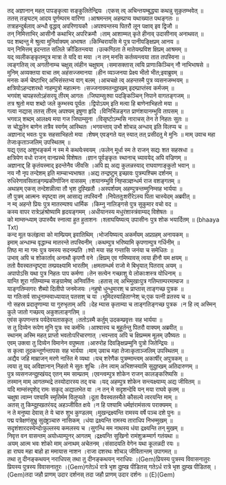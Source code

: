 

  
तद् अज्ञानान् महत् पापङ्कृत्वा सङ्कुलितेन्द्रियः ।एकस् त्व् अचिन्तयम्बुद्ध्या कथन्नु सुकृतम्भवेत्  ॥   
ततस् तङ्घटम् आदय पूर्णम्परम वारिणा ।आश्रमन्तम् अहम्प्राप्य यथाख्यात पथङ्गतः  ॥   
तत्राहन्दुर्बलाव् अन्धौ वृद्धाव् अपरिणायकौ ।अपश्यन्तस्य पितरौ लून पक्षाव् इव द्विजौ  ॥   
तन् निमित्ताभिर् आसीनौ कथाभिर् अपरिक्रमौ ।ताम् आशाम्मत् कृते हीनाव् उदासीनाव् अनाथवत्  ॥   
पद शब्दन्तु मे श्रुत्वा मुनिर्वाक्यम् अभाषत ।किम्चिरायसि मे पुत्र पानीयङ्क्षिप्रम् आनय  ॥   
यन् निमित्तम् इदन्तात सलिले क्रीडितन्त्वया ।उत्कण्ठिता ते मातेयम्प्रविश क्षिप्रम् आश्रमम्  ॥   
यद् व्यलीकङ्कृतम्पुत्र मात्रा ते यदि वा मया ।न तन् मनसि कर्तव्यन्त्वया तात तपस्विना  ॥   
त्वङ्गतिस् त्व् अगतीनाम्च चक्षुस् त्वंहीन चक्षुषाम् ।समासक्तास् त्वयि प्राणाःकिञ्चिन् नौ नाभिभाषसे  ॥   
मुनिम् अव्यक्तया वाचा तम् अहंसज्जमानया ।हीन व्यञ्जनया प्रेक्ष्य भीतो भीत;इवाब्रुवम्  ॥   
मनसः कर्म चेष्टाभिर् अभिसंस्तभ्य वाग् बलम् ।आचचक्षे त्व् अहन्तस्मै पुत्र व्यसनजम्भयम्  ॥   
क्षत्रियोऽहन्दशरथो नाहम्पुत्रो महात्मनः ।सज्जनावमतन्दुह्खम् इदम्प्राप्तंस्व कर्मजम्  ॥   
भगवंश् चापहस्तोऽहंसरयू तीरम् आगतः ।जिघाम्सुःश्वा पदङ्किञ्चिन् निपाने वागतङ्गजम्  ॥   
तत्र श्रुतो मया शब्दो जले कुम्भस्य पूर्यतः ।द्विपोऽयम् इति मत्वा हि बाणेनाभिहतो मया  ॥   
गत्वा नद्यास् ततस् तीरम् अपश्यम् इषुणा हृदि ।विनिर्भिन्नङ्गत प्राणंशयानम्भुवि तापसम्  ॥   
भगवञ् शब्दम् आलक्ष्य मया गज जिघाम्सुना ।विसृष्टोऽम्भसि नाराचस् तेन ते निहतः सुतः  ॥   
स चोद्धृतेन बाणेन तत्रैव स्वर्गम् आस्थितः ।भगवन्ताव् उभौ शोचन्न् अन्धाव् इति विलप्य च  ॥   
अज्ञानाद् भवतः पुत्रः सहसाभिहतो मया ।शेषम् एवङ्गते यत् स्यात् तत् प्रसीदतु मे मुनिः  ॥ माम् उवाच महा तेजाःकृताञ्जलिम् उपस्थितम्  ॥   
यद्य् एतद् अशुभङ्कर्म न स्म मे कथयेःस्वयम् ।फलेन् मूर्धा स्म ते राजन् सद्यः शत सहस्रधा  ॥   
क्षत्रियेण वधो राजन् वानप्रस्थे विशेषतः ।ज्ञान पूर्वङ्कृतः स्थानाच् च्यावयेद् अपि वज्रिणम्  ॥   
अज्ञानाद्द् हि कृतंयस्माद् इदन्तेनैव जीवसि ।अपि ह्य् अद्य कुलन्नस्याद् राघवाणाङ्कुतो भवान्  ॥   
नय नौ नृप तन्देशम् इति माम्चाभ्यभाषत ।अद्य तन्द्रष्टुम् इच्छावः पुत्रम्पश्चिम दर्शनम्  ॥   
रुधिरेणावसिताङ्गम्प्रकीर्णाजिन वाससम् ।शयानम्भुवि निह्सञ्ज्ञन्धर्म राज वशङ्गतम्  ॥   
अथाहम् एकस् तन्देशन्नीत्वा तौ भृश दुह्खितौ ।अस्पर्शयम् अहम्पुत्रन्तम्मुनिम्सह भार्यया  ॥   
तौ पुत्रम् आत्मनः स्पृष्ट्वा तम् आसाद्य तपस्विनौ ।निपेततुःशरीरेऽस्य पिता चास्येदम् अब्रवीत्  ॥   
न म्व् अहन्ते प्रियः पुत्र मातरम्पश्य धार्मिक ।किम्नु नालिङ्गसे पुत्र सुकुमार वचो वद  ॥   
कस्य वापर रात्रेऽहंश्रोष्यामि हृदयङ्गमम् ।अधीयानस्य मधुरंशास्त्रंवाम्यद् विशेषतः  ॥   
को माम्सन्ध्याम् उपास्यैव स्नात्वा हुत हुताशनः ।श्लाघयिष्यत्य् उपासीनः पुत्र शोक भयार्दितम्  ॥ (bhaaya Txt)  
कन्द मूल फलंहृत्वा को माम्प्रियम् इवातिथिम् ।भोजयिष्यत्य् अकर्मंयम् अप्रग्रहम् अनायकम्  ॥   
इमाम् अन्धाम्च वृद्धाम्च मातरन्ते तपस्विनीम् ।कथम्पुत्र भरिष्यामि कृपणाम्पुत्र गर्धिनीम्  ॥   
तिष्ठ मा मा गमः पुत्र यमस्य सदनम्प्रति ।श्वो मया सह गन्तासि जनंया च समेधितः  ॥   
उभाव् अपि च शोकार्ताव् अनाथौ कृपणौ वने ।क्षिप्रम् एव गमिष्यावस् त्वया हीनौ यम क्षयम्  ॥   
ततो वैवस्वतन्दृष्ट्वा तम्प्रवक्ष्यामि भारतीम् ।क्षमताम्धर्म राजो मे बिभृयात् पितराव् अयम्  ॥   
अपापोऽसि यथा पुत्र निहतः पाप कर्मणा ।तेन सत्येन गच्छाशु ये लोकाःशस्त्र योधिनाम्  ॥   
यान्ति शूरा गतिम्याम्च सङ्ग्रामेष्व् अनिवर्तिनः ।हतास् त्व् अभिमुखाःपुत्र गतिम्ताम्परमाम्व्रज  ॥   
याङ्गतिम्सगरः शैब्यो दिलीपो जनमेजयः ।नहुषो धुन्धुमारश् च प्राप्तास् ताङ्गच्छ पुत्रक  ॥   
या गतिःसर्व साधूनाम्स्वाध्यायात् पतसश् च या ।भूमिदस्याहिताग्नेश् च;एक पत्नी व्रतस्य च  ॥   
गो सहस्र प्रदातॄणाम्या या गुरुभृताम् अपि ।देह म्यास कृताम्या च ताङ्गतिङ्गच्छ पुत्रक ।न हि त्व् अस्मिन् कुले जातो गच्छत्य् अकुशलाङ्गतिम्  ॥   
एवंस कृपणन्तत्र पर्यदेवयतासकृत् ।ततोऽस्मै कर्तुम् उदकम्प्रवृत्तः सह भार्यया  ॥   
स तु दिव्येन रूपेण मुनि पुत्रः स्व कर्मभिः ।आश्वास्य च मुहूर्तन्तु पितरौ वाक्यम् अब्रवीत्  ॥   
स्थानम् अस्मि महत् प्राप्तो भवतोःपरिचारणात् ।भवन्ताव् अपि च क्षिप्रम्मम मूलम् उपैष्यतः  ॥   
एवम् उक्त्वा तु दिव्येन विमानेन वपुष्मता ।आरुरोह दिवङ्क्षिप्रम्मुनि पुत्रो जितेन्द्रियः  ॥   
स कृत्वा तूदकन्तूर्णन्तापसः सह भार्यया ।माम् उवाच महा तेजाःकृताञ्जलिम् उपस्थितम्  ॥   
अद्यैव जहि माम्राजन् मरणे नास्ति मे व्यथा ।यच् शरेणैक पुत्रम्माम्त्वम् अकार्षीर् अपुत्रकम्  ॥   
त्वया तु यद् अविज्ञानान् निहतो मे सुतः शुचिः ।तेन त्वाम् अभिशप्स्यामि सुदुह्खम् अतिदारुणम्  ॥   
पुत्र व्यसनजन्दुह्खंयद् एतन् मम साम्प्रतम् ।एवन्त्वम्पुत्र शोकेन राजन् कालङ्करिष्यसि  ॥   
तस्मान् माम् आगतम्भद्रे तस्योदारस्य तद् वचः ।यद् अहम्पुत्र शोकेन सन्त्यक्ष्याम्य् अद्य जीवितम्  ॥   
यदि माम्संस्पृशेद् रामः सकृद् अद्यालभेत वा ।न तन् मे सदृशन्देवि यन् मया राघवे कृतम्  ॥   
चक्षुषा त्वाम्न पश्यामि स्मृतिर्मम विलुप्यते ।दूता वैवस्वतस्यैते कौसल्ये त्वरयन्ति माम्  ॥   
अतस् तु किम्दुह्खतरंयद् अहञ्जीवित क्षये ।न हि पश्यामि धर्मज्ञंरामंसत्य पराक्यमम्  ॥   
न ते मनुष्या देवास् ते ये चारु शुभ कुण्डलम् ।मुखन्द्रक्ष्यन्ति रामस्य वर्षे पञ्च दशे पुनः  ॥   
पद्म पत्रेक्षणंसुभ्रु सुदंष्ट्रञ्चारु नासिकम् ।धंया द्रक्ष्यन्ति रामस्य ताराधिप निभम्मुखम्  ॥   
सदृशंशारदस्येन्दोःफुल्लस्य कमलस्य च ।सुगन्धि मम नाथस्य धंया द्रक्ष्यन्ति तन् मुखम्  ॥   
निवृत्त वन वासन्तम् अयोध्याम्पुनर् आगतम् ।द्रक्ष्यन्ति सुखिनो रामंशुक्रम्मार्ग गतंयथा  ॥   
अयम् आत्म भवः शोको माम् अनाथम् अचेतनम् ।संसादयति वेगेन यथा कूलन्नदी रयः  ॥   
हा राघव महा बाहो हा ममायास नाशन ।राजा दशरथः शोचञ् जीवितान्तम् उपागमत्  ॥   
तथा तु दीनङ्कथयन् नराधिपस् तथा तु दीनङ्कथयन् नराधिपः ।(Gem)प्रियस्य पुत्रस्य विवासनातुरः प्रियस्य पुत्रस्य विवासनातुरः ।(Gem)गतेऽर्ध रात्रे भृश दुह्ख पीडितस् गतेऽर्ध रात्रे भृश दुह्ख पीडितस् ।(Gem)तदा जहौ प्राणम् उदार दर्शनस् तदा जहौ प्राणम् उदार दर्शनः  ॥ (E)(Gem)  
